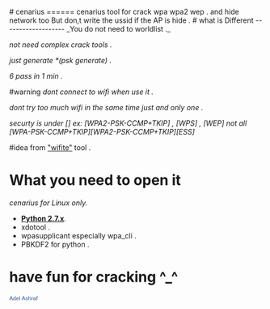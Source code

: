 <p>
# cenarius
======
cenarius tool for crack
wpa wpa2 wep .
and hide network too But don,t write the ussid if the AP is hide . 
# what is Different
-------------------
  _You do not need to worldlist ._
  
  _not need complex crack tools ._
  
  _just generate *(psk generate) ._

  _6 pass in 1 min ._

#warning
  _dont connect to wifi when use it ._
  
  _dont try too much wifi in the same time just and only one ._

  _securty is under [] ex: [WPA2-PSK-CCMP+TKIP] , [WPS] , [WEP] not all [WPA-PSK-CCMP+TKIP][WPA2-PSK-CCMP+TKIP][ESS]_


#idea
  from ["wifite"](https://github.com/derv82/wifite) tool .
# What you need to open it 
_cenarius for Linux only._
* [__Python 2.7.x__](http://python.org/getit/). 
* xdotool .
* wpasupplicant especially wpa_cli .
* PBKDF2 for python .
  
# have fun for cracking ^_^
<a href="https://www.facebook.com/adeltttttt" title="Adel Ashraf" style="font-family: &quot;lucida grande&quot;,tahoma,verdana,arial,sans-serif; font-size: 11px; font-variant: normal; font-style: normal; font-weight: normal; color: #3B5998; text-decoration: none;" target="_TOP">Adel Ashraf</a><br /><a href="https://www.facebook.com/adeltttttt" title="Adel Ashraf" target="_TOP"><img class="img" src="https://badge.facebook.com/badge/100002249472425.1808.149278868.png" style="border: 0px;" alt="" /></a>
